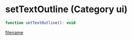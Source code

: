 # setTextOutline (Category ui)

```js
function setTextOutline(): void
```

[filename](setTextOutline_m.md ':include')